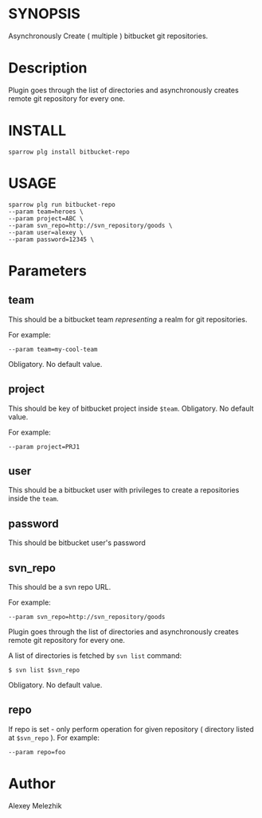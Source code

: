 # SYNOPSIS

Asynchronously Create ( multiple ) bitbucket git repositories.

# Description

Plugin goes through the list of directories and asynchronously creates remote git repository for every one. 

# INSTALL

    sparrow plg install bitbucket-repo


# USAGE

    sparrow plg run bitbucket-repo 
    --param team=heroes \
    --param project=ABC \
    --param svn_repo=http://svn_repository/goods \
    --param user=alexey \
    --param password=12345 \
    

# Parameters

## team

This should be a bitbucket team  _representing_ a realm for git repositories.

For example:

    --param team=my-cool-team

Obligatory. No default value.

## project

This should be key of bitbucket project inside `$team`. Obligatory. No default value.

For example:

    --param project=PRJ1

## user

This should be a bitbucket user with privileges to create a repositories inside the `team`.

## password

This should be bitbucket user's password

## svn_repo

This should be a svn repo URL.

For example:

    --param svn_repo=http://svn_repository/goods

Plugin goes through the list of directories and asynchronously creates remote git repository for every one. 

A list of directories is fetched by `svn list` command:

    $ svn list $svn_repo 

Obligatory. No default value.

## repo

If repo is set - only perform operation for given repository ( directory listed at `$svn_repo` ). For example:

    --param repo=foo 

# Author

Alexey Melezhik

